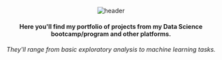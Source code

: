 <div align="center">

![header](https://capsule-render.vercel.app/api?type=venom&color=gradient&height=300&section=header&text=Welcome%20to%20my%20projects%20page&fontSize=60&animation=fadeIn&fontColor=4E4A49)

#### Here you'll find my portfolio of projects from my Data Science bootcamp/program and other platforms. 

###### They'll range from basic exploratory analysis to machine learning tasks.
</div>
